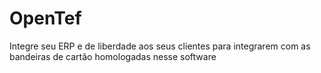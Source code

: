 # OpenTef
Integre seu ERP e de liberdade aos seus clientes para integrarem com as bandeiras de cartão homologadas nesse software
